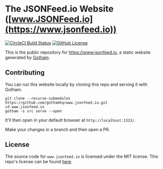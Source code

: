 # The JSONFeed.io Website ([www.JSONFeed.io](https://www.jsonfeed.io))
[![CircleCI Build Status](https://circleci.com/gh/jsonfeed/www.jsonfeed.io.svg?style=shield)](https://circleci.com/gh/jsonfeed/www.jsonfeed.io) [![GitHub License](https://img.shields.io/badge/license-MIT-blue.svg)](https://raw.githubusercontent.com/jsonfeed/www.jsonfeed.io/master/LICENSE)

This is the public repository for <https://www.jsonfeed.io>, a static website generated by [Gotham](https://www.GothamHQ.com/).


## Contributing

You can run this website locally by cloning this repo and serving it with Gotham.

```
git clone --recurse-submodules https://github.com/gothamhq/www.jsonfeed.io.git
cd www.jsonfeed.io
gotham -s src serve --open
```

It'll then open in your default browser at `http://localhost:1313/`.


Make your changes in a branch and then open a PR.


## License

The source code for `www.jsonfeed.io` is licensed under the MIT license.
This repo's license can be found [here](./LICENSE).
